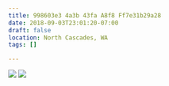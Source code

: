 ```yaml
---
title: 998603e3 4a3b 43fa A8f8 Ff7e31b29a28
date: 2018-09-03T23:01:20-07:00
draft: false
location: North Cascades, WA
tags: []

---
```




![](https://d17enza3bfujl8.cloudfront.net/DSCF0379.jpg)
![](https://d17enza3bfujl8.cloudfront.net/DSCF0375.jpg)



